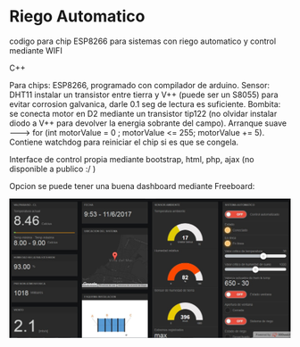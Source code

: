 # Riego Automatico
 codigo para chip ESP8266 para sistemas con riego automatico y control mediante WIFI
 
 C++
 
 Para chips: ESP8266, programado con compilador de arduino.
 Sensor: DHT11 instalar un transistor entre tierra y V++ (puede ser un S8055) para evitar corrosion galvanica, darle 0.1 seg de lectura es suficiente. 
 Bombita: se conecta motor en D2 mediante un transistor tip122 (no olvidar instalar diodo a V++ para devolver la energia sobrante del campo).
 Arranque suave --->      for (int motorValue = 0 ; motorValue <= 255; motorValue += 5).       
  Contiene watchdog para reiniciar el chip si es que se congela.

Interface de control propia mediante bootstrap, html, php, ajax (no disponible a publico :/ )
  
Opcion se puede tener una buena dashboard mediante Freeboard:

<img src="https://github.com/Alexanderh1988/riego-automatico/blob/main/Freeboard%20dashboard.jpg?raw=true">





